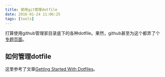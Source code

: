 ```yaml
---
title: 使用git管理dotfile
date: 2016-01-24 11:06:25
tags: [tools]
---
```


打算使用github管理家目录底下的各种dotfile。果然，github甚至为这个都弄了个[专题页面][github_dotfile]。

## 如何管理dotfile

这里参考了文章[Getting Started With Dotfiles][get_start_with_dotfile]。




[github_dotfile]: https://dotfiles.github.io/ "GitHub does dotfiles - dotfiles.github.io"
[get_start_with_dotfile]: https://medium.com/@webprolific/getting-started-with-dotfiles-43c3602fd789#.vxz4mv5sx "Getting Started With Dotfiles"


